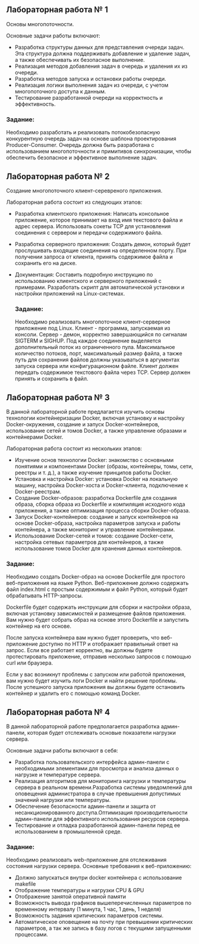 ## Лабораторная работа № 1

  Основы многопоточности.

Основные задачи работы включают:
  * Разработка структуры данных для представления очереди задач. Эта структура должна поддерживать добавление и удаление задач, а также обеспечивать их безопасное выполнение.
  * Реализация методов добавления задач в очередь и удаления их из очереди.
  * Разработка методов запуска и остановки работы очереди.
  * Реализация логики выполнения задач из очереди, с учетом многопоточного доступа к данным.
  * Тестирование разработанной очереди на корректность и эффективность.
    
### Задание:
Необходимо разработать и реализовать потокобезопасную конкурентную очередь задач на основе шаблона проектирования Producer-Consumer. 
Очередь должна быть разработана с использованием многопоточности и примитивов синхронизации, чтобы обеспечить безопасное и эффективное выполнение задач.

## Лабораторная работа № 2
  Создание многопоточного клиент-серевреного приложения.
  
  Лабораторная работа состоит из следующих этапов:

  * Разработка клиентского приложения: Написать консольное приложение, которое принимает на вход имя текстового файла и адрес сервера. Использовать сокеты TCP для установления соединения с сервером и передачи содержимого файла.
  * Разработка серверного приложения: Создать демон, который будет прослушивать входящие соединения на определенном порту.
    При получении запроса от клиента, принять содержимое файла и сохранить его на диске.
  * Документация:
    Составить подробную инструкцию по использованию клиентского и серверного приложений с примерами.
    Разработать скрипт для автоматической установки и настройки приложений на Linux-системах.
    
    ### Задание:
    Необходимо реализовать многопоточное клиент-серверное приложение под Linux.
      Клиент - программа, запускаемая из консоли.
      Сервер - демон, корректно завершающийся по сигналам SIGTERM и SIGHUP. Под каждое соединение выделяется дополнительный поток из ограниченного пула.
      Максимальное количество потоков, порт, максимальный размер файла, а также путь для сохранения файлов должны указываться в аргументах запуска сервера или конфигурационном файле.
      Клиент должен передать содержимое текстового файла через TCP.
      Сервер должен принять и сохранить в файл.

## Лабораторная работа № 3
В данной лабораторной работе предлагается изучить основы технологии контейнеризации Docker, включая установку и настройку Docker-окружения, создание и запуск Docker-контейнеров, использование сетей и томов Docker, а также управление образами и контейнерами Docker.

Лабораторная работа состоит из нескольких этапов:
 * Изучение основ технологии Docker: знакомство с основными понятиями и компонентами Docker (образы, контейнеры, томы, сети, реестры и т. д.), а также изучение принципов работы Docker.
 * Установка и настройка Docker: установка Docker на локальную машину, настройка Docker-хоста и Docker-клиента, подключение к Docker-реестрам.
 * Создание Docker-образов: разработка Dockerfile для создания образа, сборка образа из Dockerfile и компиляция исходного кода приложения, а также оптимизация процесса сборки Docker-образа.
 * Запуск Docker-контейнеров: создание и запуск контейнеров на основе Docker-образа, настройка параметров запуска и работы контейнера, а также мониторинг и управление контейнерами.
 * Использование Docker-сетей и томов: создание Docker-сети, настройка сетевых параметров для контейнеров, а также использование томов Docker для хранения данных контейнеров.

### Задание:
Необходимо создать Docker-образ на основе Dockerfile для простого веб-приложения на языке Python. Веб-приложение должно содержать файл index.html с простым содержимым и файл Python, который будет обрабатывать HTTP-запросы.

Dockerfile будет содержать инструкции для сборки и настройки образа, включая установку зависимостей и размещение файлов приложения. Вам нужно будет собрать образ на основе этого Dockerfile и запустить контейнер на его основе.

После запуска контейнера вам нужно будет проверить, что веб-приложение доступно по HTTP и отображает правильный ответ на запрос. Если все работает корректно, вы должны будете протестировать приложение, отправив несколько запросов с помощью curl или браузера.

Если у вас возникнут проблемы с запуском или работой приложения, вам нужно будет изучить логи Docker и найти решение проблемы. После успешного запуска приложения вы должны будете остановить контейнер и удалить его с помощью команд Docker.

## Лабораторная работа № 4
В данной лабораторной работе предполагается разработка админ-панели, которая будет отслеживать основые показатели нагрузки сервера.

Основные задачи работы включают в себя:
  * Разработка пользовательского интерфейса админ-панели с необходимыми элементами для просмотра и анализа данных о нагрузке и температуре сервера.
  * Реализация алгоритмов для мониторинга нагрузки и температуры сервера в реальном времени.Разработка системы уведомлений для оповещения администратора в случае превышения допустимых значений нагрузки или температуры.
  * Обеспечение безопасности админ-панели и защита от несанкционированного доступа.Оптимизация производительности админ-панели для эффективного использования ресурсов сервера.
  * Тестирование и отладка разработанной админ-панели перед ее использованием в промышленной среде.

### Задание:
Необходимо реализовать web-приложение для отслеживания состояния нагрузки сервера.
Основные требования к веб-приложению:
  * Должно запускаться внутри docker контейнера с использование makefile
  * Отображение температуры и нагрузки CPU & GPU
  * Отображение занятой  оперативной памяти
  * Возможность вывода графиков вышеперечисленных параметров по временному интервалу (1 минута, 1 час, 1 день, 1 неделя)
  * Возможность задания критических параметров системы.
  * Автоматическое оповещение на почту при превышении критических параметров, а так же запись в базу логов с текущими запущенными процессами.



